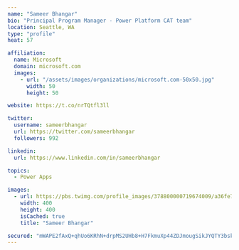 ```yaml
---
name: "Sameer Bhangar"
bio: "Principal Program Manager - Power Platform CAT team"
location: Seattle, WA
type: "profile"
heat: 57

affiliation:
  name: Microsoft
  domain: microsoft.com
  images:
    - url: "/assets/images/organizations/microsoft.com-50x50.jpg"
      width: 50
      height: 50

website: https://t.co/nrTQtfl3ll

twitter:
  username: sameerbhangar
  url: https://twitter.com/sameerbhangar
  followers: 992

linkedin:
  url: https://www.linkedin.com/in/sameerbhangar

topics:
  - Power Apps

images:
  - url: https://pbs.twimg.com/profile_images/378800000719674009/a36fe7ddfab1778b76e5793772e43798_400x400.jpeg
    width: 400
    height: 400
    isCached: true
    title: "Sameer Bhangar"

secured: "mWAPE2fAxQ+qhUo6KRhN+drpMS2UHb8+H7FkmuXp44ZDJmougSikJYQTY3bskEfbuVRjLMcII8dwih2FHAgSn6VyNS+E6+5RbwN/BnCSNhAlvMlUn+NXxD4NJhmyeEH4GVPhcbpqRcy6KkS7Soqg2uVAlXeTk8Kp1wKBhaeyTO1Ro9KmHhGo8CbG1w7VCkF3nWAAtbhndhFpv8Jd9tjvOVFcNrvCXuIleQm8PX5aWa9XzeOE2I/eDjQYycjTHtjJLhva0E2dorGvNvcXDQ2jVKUfL8KOT9ymcY3vNxW2jrdlRfpm6c0kfEAT+Ia1eskIAuYR/uLELXDWDgmH7/Uk7t8ROTN9hk1OQsNyrwrOfAkeXDe51HAgu8roSj26NKR/tbEyjNafOYjo7uNVgjnCqw==;6SG3N++Ji3cZTC8WtPWL6g=="
---
```


